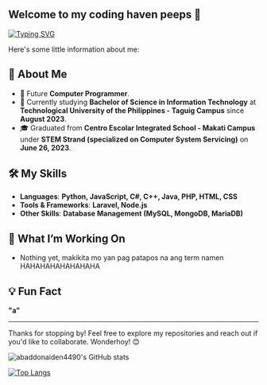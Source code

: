 ## Welcome to my coding haven peeps 👋

[![Typing SVG](https://readme-typing-svg.demolab.com?font=Fira+Code&pause=1000&color=00FFFF&width=435&lines=Hello!+I+am+Josh+Bernabe!;An+aspiring+Programmer%2FDeveloper)](https://git.io/typing-svg)

Here's some little information about me:

## 🚀 About Me
- 🌟 Future **Computer Programmer**.
- 💼 Currently studying **Bachelor of Science in Information Technology** at **Technological University of the Philippines - Taguig Campus** since **August 2023**.
- 🎓 Graduated from **Centro Escolar Integrated School - Makati Campus** under **STEM Strand (specialized on Computer System Servicing)** on **June 26, 2023**.

## 🛠️ My Skills
- **Languages**: **Python, JavaScript, C#, C++, Java, PHP, HTML, CSS**
- **Tools & Frameworks**: **Laravel, Node.js**
- **Other Skills**: **Database Management (MySQL, MongoDB, MariaDB)**

## 🌱 What I’m Working On
- Nothing yet, makikita mo yan pag patapos na ang term namen HAHAHAHAHAHAHAHA

## 💡 Fun Fact
**"a"**

---

Thanks for stopping by! Feel free to explore my repositories and reach out if you'd like to collaborate. Wonderhoy! 😊

![abaddonaiden4490's GitHub stats](https://github-readme-stats.vercel.app/api?username=abaddonaiden4490&show_icons=true&theme=tokyonight)

[![Top Langs](https://github-readme-stats.vercel.app/api/top-langs/?username=abaddonaiden4490&layout=donut)](https://github.com/anuraghazra/github-readme-stats)
